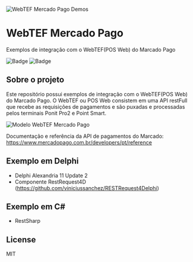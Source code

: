![WebTEF Mercado Pago Demos](https://github.com/sacfiscal/WebTEFMercadoPago/blob/main/img/logo.png)
# WebTEF Mercado Pago
Exemplos de integração com o WebTEF(POS Web) do Marcado Pago

![Badge](https://img.shields.io/static/v1?label=delphi&message=language&color=blue&style=for-the-badge&logo=delphi)
![Badge](https://img.shields.io/static/v1?label=Csharp&message=framework&color=blue&style=for-the-badge&logo=csharp)


## Sobre o projeto 
  Este repositório possui exemplos de integração com o WebTEF(POS Web) do Marcado Pago. O WebTEF ou POS Web consistem em uma API restFull que recebe as requisições de pagamentos e são puxadas e processadas pelos terminais Ponit Pro2 e Point Smart.

![Modelo WebTEF Mercado Pago](https://github.com/sacfiscal/WebTEFMercadoPago/img/webtef.png)  

Documentação e referência da API de pagamentos do Marcado: <https://www.mercadopago.com.br/developers/pt/reference>

## Exemplo em Delphi
- Delphi Alexandria 11 Update 2
- Componente RestRequest4D (<https://github.com/viniciussanchez/RESTRequest4Delphi>)

## Exemplo em C#
- RestSharp

## License
MIT
